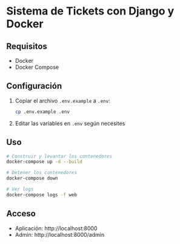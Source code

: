 # Sistema de Tickets con Django y Docker

## Requisitos
- Docker
- Docker Compose

## Configuración
1. Copiar el archivo `.env.example` a `.env`:
   ```bash
   cp .env.example .env
   ```
2. Editar las variables en `.env` según necesites

## Uso
```bash
# Construir y levantar los contenedores
docker-compose up -d --build

# Detener los contenedores
docker-compose down

# Ver logs
docker-compose logs -f web
```

## Acceso
- Aplicación: http://localhost:8000
- Admin: http://localhost:8000/admin